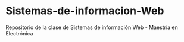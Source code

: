 # Sistemas-de-informacion-Web
Repositorio de la clase de Sistemas de información Web - Maestría en Electrónica
